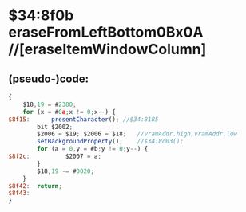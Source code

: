﻿
# $34:8f0b eraseFromLeftBottom0Bx0A	//[eraseItemWindowColumn]

<summary></summary>

## (pseudo-)code:
```js
{
	$18,19 = #2380;
	for (x = #0a;x != 0;x--) {
$8f15:		presentCharacter();	//$34:8185
		bit $2002;
		$2006 = $19; $2006 = $18;	//vramAddr.high,vramAddr.low
		setBackgroundProperty();	//$34:8d03();
		for (a = 0,y = #b;y != 0;y--) {
$8f2c:			$2007 = a;
		}
		$18,19 -= #0020;
	}
$8f42:	return;
$8f43:
}
```



